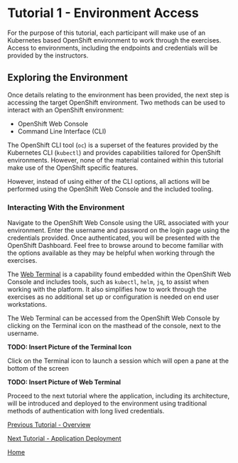 # Tutorial 1 - Environment Access

For the purpose of this tutorial, each participant will make use of an Kubernetes based OpenShift environment to work through the exercises. Access to environments, including the endpoints and credentials  will be provided by the instructors.

## Exploring the Environment

Once details relating to the environment has been provided, the next step is accessing the target OpenShift environment. Two methods can be used to interact with an OpenShift environment:

* OpenShift Web Console
* Command Line Interface (CLI)

The OpenShift CLI tool (`oc`) is a superset of the features provided by the Kubernetes CLI (`kubectl`) and provides capabilities tailored for OpenShift environments. However, none of the material contained within this tutorial make use of the OpenShift specific features.

However, instead of using either of the CLI options, all actions will be performed using the OpenShift Web Console and the included tooling.

### Interacting With the Environment

Navigate to the OpenShift Web Console using the URL associated with your environment. Enter the username and password on the login page using the credentials provided. Once authenticated, you will be presented with the OpenShift Dashboard. Feel free to browse around to become familiar with the options available as they may be helpful when working through the exercises.

The [Web Terminal](https://docs.openshift.com/container-platform/4.15/web_console/web_terminal/odc-using-web-terminal.html) is a capability found embedded within the OpenShift Web Console and includes tools, such as `kubectl`, `helm`, `jq`, to assist when working with the platform. It also simplifies how to work through the exercises as no additional set up or configuration is needed on end user workstations.

The Web Terminal can be accessed from the OpenShift Web Console by clicking on the Terminal icon on the masthead of the console, next to the username. 

**TODO: Insert Picture of the Terminal Icon**

Click on the Terminal icon to launch a session which will open a pane at the bottom of the screen

**TODO: Insert Picture of Web Terminal**

Proceed to the next tutorial where the application, including its architecture, will be introduced and deployed to the environment using traditional methods of authentication with long lived credentials. 

[Previous Tutorial - Overview](tutorial0.md)

[Next Tutorial - Application Deployment](tutorial2.md)

[Home](../README.md)